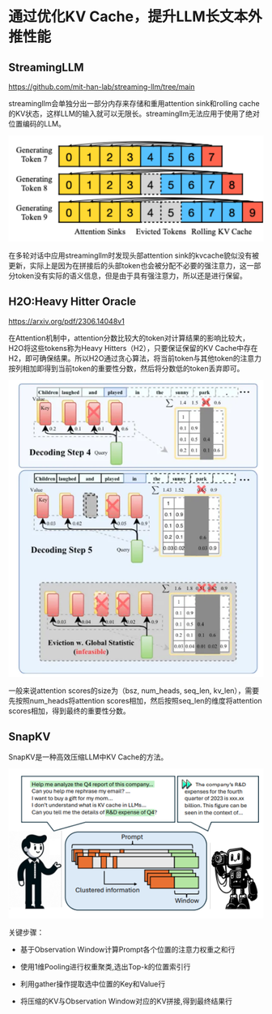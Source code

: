 # 通过优化KV Cache，提升LLM长文本外推性能

## StreamingLLM

https://github.com/mit-han-lab/streaming-llm/tree/main

streamingllm会单独分出一部分内存来存储和重用attention sink和rolling cache的KV状态，这样LLM的输入就可以无限长。streamingllm无法应用于使用了绝对位置编码的LLM。

![](/img/1.png)

在多轮对话中应用streamingllm时发现头部attention sink的kvcache貌似没有被更新，实际上是因为在拼接后的头部token也会被分配不必要的强注意力，这一部分token没有实际的语义信息，但是由于具有强注意力，所以还是进行保留。

## H2O:Heavy Hitter Oracle

https://arxiv.org/pdf/2306.14048v1

在Attention机制中，attention分数比较大的token对计算结果的影响比较大，H2O将这些tokens称为Heavy Hitters（H2），只要保证保留的KV Cache中存在H2，即可确保结果。所以H2O通过贪心算法，将当前token与其他token的注意力按列相加即得到当前token的重要性分数，然后将分数低的token丢弃即可。

![image.png](/img/1720167597632-482e02cf-a37d-4429-92af-b2f6467cbca4.png)

一般来说attention scores的size为（bsz, num_heads, seq_len, kv_len），需要先按照num_heads将attention scores相加，然后按照seq_len的维度将attention scores相加，得到最终的重要性分数。

## SnapKV

SnapKV是一种高效压缩LLM中KV Cache的方法。

![image-20240710165634463](/img/image-20240710165634463.png)

关键步骤：

- 基于Observation Window计算Prompt各个位置的注意力权重之和行

- 使用1维Pooling进行权重聚类,选出Top-k的位置索引行

- 利用gather操作提取选中位置的Key和Value行

- 将压缩的KV与Observation Window对应的KV拼接,得到最终结果行

